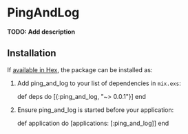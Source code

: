 # PingAndLog

**TODO: Add description**

## Installation

If [available in Hex](https://hex.pm/docs/publish), the package can be installed as:

  1. Add ping_and_log to your list of dependencies in `mix.exs`:

        def deps do
          [{:ping_and_log, "~> 0.0.1"}]
        end

  2. Ensure ping_and_log is started before your application:

        def application do
          [applications: [:ping_and_log]]
        end

